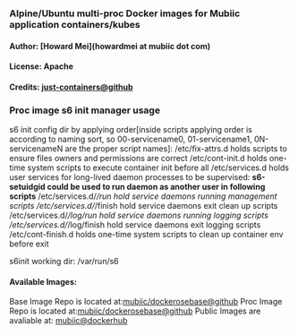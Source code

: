 ### Alpine/Ubuntu multi-proc Docker images for Mubiic application containers/kubes
#### Author: [Howard Mei](howardmei at mubiic dot com)
#### License: Apache
#### Credits: [just-containers@github](https://github.com/just-containers/base)

### Proc image s6 init manager usage
s6 init config dir by applying order[inside scripts applying order is according to naming sort,
so 00-servicename0, 01-servicename1, 0N-servicenameN are the proper script names]:
/etc/fix-attrs.d      holds scripts to ensure files owners and permissions are correct
/etc/cont-init.d      holds one-time system scripts to execute container init before all
/etc/services.d       holds user services for long-lived daemon processes to be supervised:
**s6-setuidgid could be used to run daemon as another user in following scripts**
/etc/services.d/*/run           hold service daemons running management scripts
/etc/services.d/*/finish        hold service daemons exit clean up scripts
/etc/services.d/*/log/run       hold service daemons running logging scripts
/etc/services.d/*/log/finish    hold service daemons exit logging scripts
/etc/cont-finish.d    holds one-time system scripts to clean up container env before exit

s6init working dir: /var/run/s6

#### Available Images:
Base Image Repo is located at:[mubiic/dockerosebase@github](https://github.com/mubiic/dockerosbase)
Proc Image Repo is located at:[mubiic/dockerosebase@github](https://github.com/mubiic/dockerpsbase)
Public Images are avaliable at: [mubiic@dockerhub](https://registry.hub.docker.com/repos/mubiic/)
